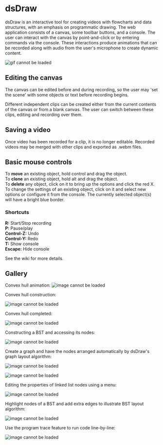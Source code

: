 # dsDraw

dsDraw is an interactive tool for creating videos with flowcharts and data structures, with an emphasis on programmatic drawing. 
The web application consists of a canvas, some toolbar buttons, and a console. The user can interact with the canvas by point-and-click or by entering commands via the console. These interactions produce animations that can be recorded along with audio from the user's microphone to create dynamic content. 

![gif cannot be loaded](https://github.com/danjeffries96/dsDraw/blob/master/docs/screenshots/menu.gif "Logo Title Text 1")

## Editing the canvas  
The canvas can be edited before and during recording, so the user may 'set the scene' with some objects or text before recording begins. 

Different independent clips can be created either from the current contents of the canvas or from a blank canvas. The user can switch between these clips, editing and recording over them. 

## Saving a video  
Once video has been recorded for a clip, it is no longer editable. Recorded videos may be merged with other clips and exported as .webm files.

## Basic mouse controls
To __move__ an existing object, hold control and drag the object.  
To __clone__ an existing object, hold alt and drag the object.  
To __delete__ any object, click on it to bring up the options and click the red X.   
To change the settings of an existing object, click on it
and select new options or configure it from the console.
The currently selected object(s) will have a bright blue border.  

### Shortcuts
__R:__ Start/Stop recording  
__P:__ Pause/play  
__Control-Z:__ Undo   
__Control-Y:__ Redo  
__T:__ Show console   
__Escape:__ Hide console   

See the wiki for more details. 

## Gallery

Convex hull animation:
![image cannot be loaded](https://github.com/jeffriesd/dsDraw/blob/master/docs/figures/hull/hull97.gif)


Convex hull construction: 

![image cannot be loaded](https://github.com/jeffriesd/dsDraw/blob/master/docs/figures/hull/hull-color.png)

Convex hull completed:

![image cannot be loaded](https://github.com/jeffriesd/dsDraw/blob/master/docs/figures/hull/hull-outline.png)


Constructing a BST and accessing its nodes: 

![image cannot be loaded](https://github.com/jeffriesd/dsDraw/blob/master/docs/figures/bstnode-ind-sm.png)


Create a graph and have the nodes arranged automatically by dsDraw's graph layout algorithm: 

![image cannot be loaded](https://github.com/jeffriesd/dsDraw/blob/master/docs/figures/graph1.png)

![image cannot be loaded](https://github.com/jeffriesd/dsDraw/blob/master/docs/figures/graphloop.png)


Editing the properties of linked list nodes using a menu: 

![image cannot be loaded](https://github.com/jeffriesd/dsDraw/blob/master/docs/figures/linked-node-props.png)

Highlight nodes of a BST and add extra edges to illustrate BST layout algorithm: 

![image cannot be loaded](https://github.com/jeffriesd/dsDraw/blob/master/docs/figures/reingoldthreads.png)

Use the program trace feature to run code line-by-line:

![image cannot be loaded](https://github.com/jeffriesd/dsDraw/blob/master/docs/figures/prog-trace-fin.gif)

